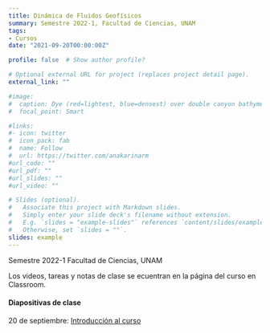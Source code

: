 ```yaml
---
title: Dinámica de Fluidos Geofísicos
summary: Semestre 2022-1, Facultad de Ciencias, UNAM
tags:
- Cursos
date: "2021-09-20T00:00:00Z"

profile: false  # Show author profile?

# Optional external URL for project (replaces project detail page).
external_link: ""

#image:
#  caption: Dye (red=lightest, blue=densest) over double canyon bathymetry during upwelling conditions - Geophysical Fluid Dynamics Lab at UBC.
#  focal_point: Smart

#links:
#- icon: twitter
#  icon_pack: fab
#  name: Follow
#  url: https://twitter.com/anakarinarm
#url_code: ""
#url_pdf: ""
#url_slides: ""
#url_video: ""

# Slides (optional).
#   Associate this project with Markdown slides.
#   Simply enter your slide deck's filename without extension.
#   E.g. `slides = "example-slides"` references `content/slides/example-slides.md`.
#   Otherwise, set `slides = ""`.
slides: example
---
```

Semestre 2022-1 Facultad de Ciencias, UNAM

Los videos, tareas y notas de clase se ecuentran en la página del curso en Classroom.

#### Diapositivas de clase

20 de septiembre: [Introducción al curso](slides/01_20sep21.html) 

